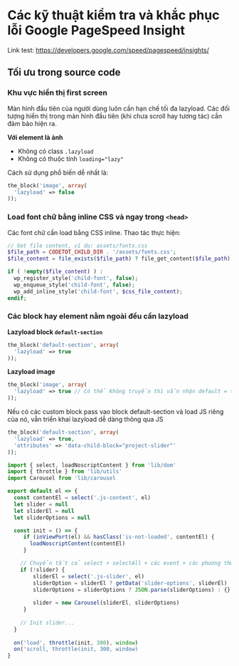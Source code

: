 # Các kỹ thuật kiểm tra và khắc phục lỗi Google PageSpeed Insight

Link test: https://developers.google.com/speed/pagespeed/insights/

## Tối ưu trong source code

### Khu vực hiển thị first screen

Màn hình đầu tiên của người dùng luôn cần hạn chế tối đa lazyload. Các đối tượng hiển thị trong màn hình đầu tiên (khi chưa scroll hay tương tác) cần đảm bảo hiện ra.

**Với element là ảnh**
- Không có class `.lazyload`
- Không có thuộc tính `loading="lazy"`

Cách sử dụng phổ biến dễ nhất là:

```php
the_block('image', array(
  'lazyload' => false
));
```

### Load font chữ bằng inline CSS và ngay trong `<head>`

Các font chữ cần load bằng CSS inline. Thao tác thực hiện:

```php
// Get file content, ví dụ: assets/fonts.css
$file_path = CODETOT_CHILD_DIR . '/assets/fonts.css';
$file_content = file_exists($file_path) ? file_get_content($file_path) : '';

if ( !empty($file_content) ) :
  wp_register_style('child-font', false);
  wp_enqueue_style('child-font', false);
  wp_add_inline_style('child-font', $css_file_content);
endif;
```

### Các block hay element nằm ngoài đều cần lazyload

**Lazyload block `default-section`**

```php
the_block('default-section', array(
  'lazyload' => true
));
```

**Lazyload image**

```php
the_block('image', array(
  'lazyload' => true // Có thể không truyền thì vẫn nhận default = true rồi
));
```

Nếu có các custom block pass vao block default-section và load JS riêng của nó, vẫn triển khai lazyload dễ dàng thông qua JS

```php
the_block('default-section', array(
  'lazyload' => true,
  'attributes' => 'data-child-block="project-slider"'
));
```

```js
import { select, loadNoscriptContent } from 'lib/dom'
import { throttle } from 'lib/utils'
import Carousel from 'lib/carousel

export default el => {
  const contentEl = select('.js-content', el)
  let slider = null
  let sliderEl = null
  let sliderOptions = null

  const init = () => {
     if (inViewPort(el) && hasClass('is-not-loaded', contentEl) {
       loadNoscriptContent(contentEl)
     }

    // Chuyển tất cả select + selectAll + các event + các phương thức cần cho vào đây
    if (!slider) {
        sliderEl = select('.js-slider', el)
        sliderOption = sliderEl ? getData('slider-options', sliderEl) : null
        sliderOptions = sliderOptions ? JSON.parse(sliderOptions) : {}
        
        slider = new Carousel(sliderEl, sliderOptions)
     }
    
    // Init slider...
  }
  
  on('load', throttle(init, 300), window)
  on('scroll, throttle(init, 300, window)
}
```

